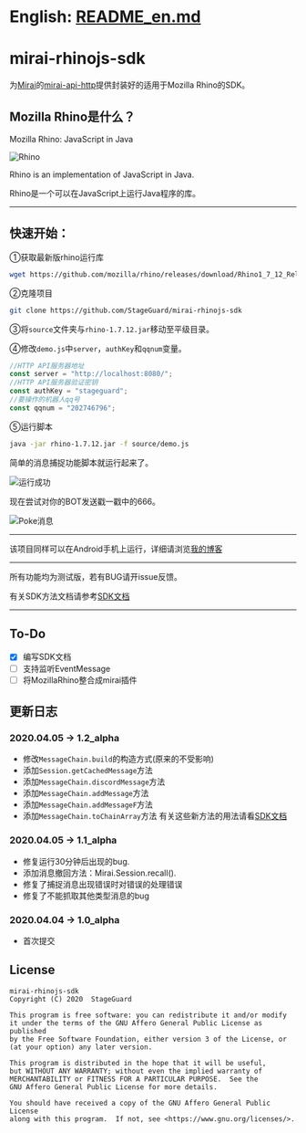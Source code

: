 # English: [README_en.md](README_en.md)

# mirai-rhinojs-sdk
为[Mirai](https://github.com/mamoe/mirai)的[mirai-api-http](https://github.com/mamoe/mirai-api-http)提供封装好的适用于Mozilla Rhino的SDK。

## Mozilla Rhino是什么？
Mozilla Rhino: JavaScript in Java

![Rhino](https://developer.mozilla.org/@api/deki/files/832/=Rhino.jpg)

Rhino is an implementation of JavaScript in Java.

Rhino是一个可以在JavaScript上运行Java程序的库。

----

## 快速开始：
①获取最新版rhino运行库
```bash
wget https://github.com/mozilla/rhino/releases/download/Rhino1_7_12_Release/rhino-1.7.12.jar
```
②克隆项目
```bash
git clone https://github.com/StageGuard/mirai-rhinojs-sdk
```
③将`source`文件夹与`rhino-1.7.12.jar`移动至平级目录。

④修改`demo.js`中`server`，`authKey`和`qqnum`变量。
```javascript
//HTTP API服务器地址
const server = "http://localhost:8080/";
//HTTP API服务器验证密钥
const authKey = "stageguard";
//要操作的机器人qq号
const qqnum = "202746796";
```
⑤运行脚本
```bash
java -jar rhino-1.7.12.jar -f source/demo.js
```
简单的消息捕捉功能脚本就运行起来了。

![运行成功](https://cdn.jsdelivr.net/gh/StageGuard/mirai-rhinojs-sdk/static/status.png)

现在尝试对你的BOT发送戳一戳中的666。

![Poke消息](https://cdn.jsdelivr.net/gh/StageGuard/mirai-rhinojs-sdk/static/poke.png)

----

该项目同样可以在Android手机上运行，详细请浏览[我的博客](https://stageguard.top/2020/04/01/run-qqbot-on-termux-android/)

----

所有功能均为测试版，若有BUG请开issue反馈。

有关SDK方法文档请参考[SDK文档](https://stageguard.top/p/mirai-rhinojs-sdk.html)

----

## To-Do
- [x] 编写SDK文档
- [ ] 支持监听EventMessage
- [ ] 将MozillaRhino整合成mirai插件

## 更新日志

### 2020.04.05 → 1.2_alpha
* 修改`MessageChain.build`的构造方式(原来的不受影响)
* 添加`Session.getCachedMessage`方法
* 添加`MessageChain.discordMessage`方法
* 添加`MessageChain.addMessage`方法
* 添加`MessageChain.addMessageF`方法
* 添加`MessageChain.toChainArray`方法
有关这些新方法的用法请看[SDK文档](https://stageguard.top/p/mirai-rhinojs-sdk.html)

### 2020.04.05 → 1.1_alpha
* 修复运行30分钟后出现的bug.
* 添加消息撤回方法：Mirai.Session.recall().
* 修复了捕捉消息出现错误时对错误的处理错误
* 修复了不能抓取其他类型消息的bug
### 2020.04.04 → 1.0_alpha
* 首次提交

## License
```
mirai-rhinojs-sdk
Copyright (C) 2020  StageGuard

This program is free software: you can redistribute it and/or modify
it under the terms of the GNU Affero General Public License as published
by the Free Software Foundation, either version 3 of the License, or
(at your option) any later version.

This program is distributed in the hope that it will be useful,
but WITHOUT ANY WARRANTY; without even the implied warranty of
MERCHANTABILITY or FITNESS FOR A PARTICULAR PURPOSE.  See the
GNU Affero General Public License for more details.

You should have received a copy of the GNU Affero General Public License
along with this program.  If not, see <https://www.gnu.org/licenses/>.
```
